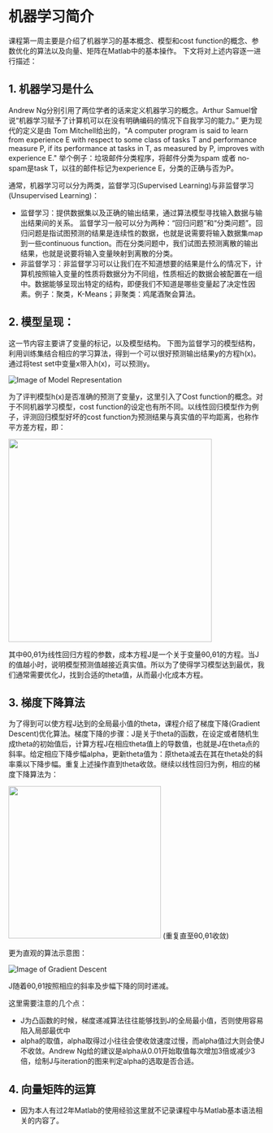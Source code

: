 # 机器学习简介
课程第一周主要是介绍了机器学习的基本概念、模型和cost function的概念、参数优化的算法以及向量、矩阵在Matlab中的基本操作。
下文将对上述内容逐一进行描述：
## 1. 机器学习是什么
Andrew Ng分别引用了两位学者的话来定义机器学习的概念。Arthur Samuel曾说“机器学习赋予了计算机可以在没有明确编码的情况下自我学习的能力。” 
更为现代的定义是由 Tom Mitchell给出的，"A computer program is said to learn from experience E with respect to some class of tasks T and performance measure P, if its performance at tasks in T, as measured by P, improves with experience E." 举个例子：垃圾邮件分类程序，将邮件分类为spam 或者 no-spam是task T，以往的邮件标记为experience E，分类的正确与否为P。

通常，机器学习可以分为两类，监督学习(Supervised Learning)与非监督学习(Unsupervised Learning)：
- 监督学习：提供数据集以及正确的输出结果，通过算法模型寻找输入数据与输出结果间的关系。 监督学习一般可以分为两种：“回归问题”和“分类问题”。回归问题是指试图预测的结果是连续性的数据，也就是说需要将输入数据集map到一些continuous function。而在分类问题中，我们试图去预测离散的输出结果，也就是说要将输入变量映射到离散的分类。
- 非监督学习：非监督学习可以让我们在不知道想要的结果是什么的情况下，计算机按照输入变量的性质将数据分为不同组，性质相近的数据会被配置在一组中。数据能够呈现出特定的结构，即便我们不知道是哪些变量起了决定性因素。例子：聚类，K-Means；非聚类：鸡尾酒聚会算法。
## 2. 模型呈现：
这一节内容主要讲了变量的标记，以及模型结构。
下图为监督学习的模型结构，利用训练集结合相应的学习算法，得到一个可以很好预测输出结果y的方程h(x)。通过将test set中变量x带入h(x)，可以预测y。

![Image of Model Representation](https://user-images.githubusercontent.com/31018275/30253289-170e1280-9650-11e7-8068-923ad449643b.png)

为了评判模型h(x)是否准确的预测了变量y，这里引入了Cost function的概念。对于不同机器学习模型，cost function的设定也有所不同。以线性回归模型作为例子，评测回归模型好坏的cost function为预测结果与真实值的平均距离，也称作平方差方程，即：

<img src="https://user-images.githubusercontent.com/31018275/29490009-db997730-84fc-11e7-80d5-07849afbe194.png" width="400">

其中θ0,θ1为线性回归方程的参数，成本方程J是一个关于变量θ0,θ1的方程。当J的值越小时，说明模型预测值越接近真实值。所以为了使得学习模型达到最优，我们通常需要优化J，找到合适的theta值，从而最小化成本方程。

## 3. 梯度下降算法
为了得到可以使方程J达到的全局最小值的theta，课程介绍了梯度下降(Gradient Descent)优化算法。梯度下降的步骤：J是关于theta的函数，在设定或者随机生成theta的初始值后，计算方程J在相应theta值上的导数值，也就是J在theta点的斜率。给定相应下降步幅alpha，更新theta值为：原theta减去在其在theta处的斜率乘以下降步幅。重复上述操作直到theta收敛。继续以线性回归为例，相应的梯度下降算法为：

<img src ='https://user-images.githubusercontent.com/31018275/29490235-ccc66c52-8503-11e7-85ae-4514acd8b6a4.png' width = '300'>
(重复直至θ0,θ1收敛)

更为直观的算法示意图：

![Image of Gradient Descent](https://user-images.githubusercontent.com/31018275/30253285-02520946-9650-11e7-8489-4fd2211d3ad0.png)

J随着θ0,θ1按照相应的斜率及步幅下降的同时递减。

这里需要注意的几个点：
- J为凸函数的时候，梯度递减算法往往能够找到J的全局最小值，否则使用容易陷入局部最优中
- alpha的取值，alpha取得过小往往会使收敛速度过慢，而alpha值过大则会使J不收敛。Andrew Ng给的建议是alpha从0.01开始取值每次增加3倍或减少3倍，绘制J与iteration的图来判定alpha的选取是否合适。

## 4. 向量矩阵的运算
- 因为本人有过2年Matlab的使用经验这里就不记录课程中与Matlab基本语法相关的内容了。
